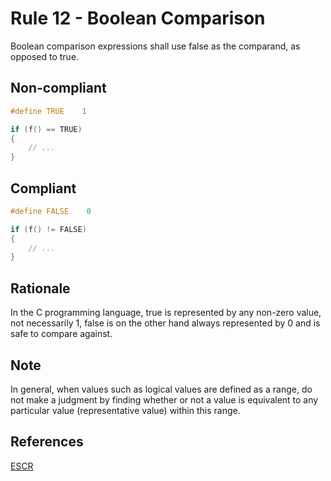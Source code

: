 # Rule 12 - Boolean Comparison

Boolean comparison expressions shall use false as the comparand, as opposed to true.

## Non-compliant

```c
#define TRUE    1

if (f() == TRUE)
{
    // ...
}
```

## Compliant

```c
#define FALSE    0

if (f() != FALSE)
{
    // ...
}
```

## Rationale

In the C programming language, true is represented by any non-zero value, not necessarily 1, false is on the other hand always represented by 0 and is safe to compare against.

## Note

In general, when values such as logical values are defined as a range, do not make a judgment by finding whether or
not a value is equivalent to any particular value (representative value) within this range.

## References

[ESCR](../references.md#escr)
